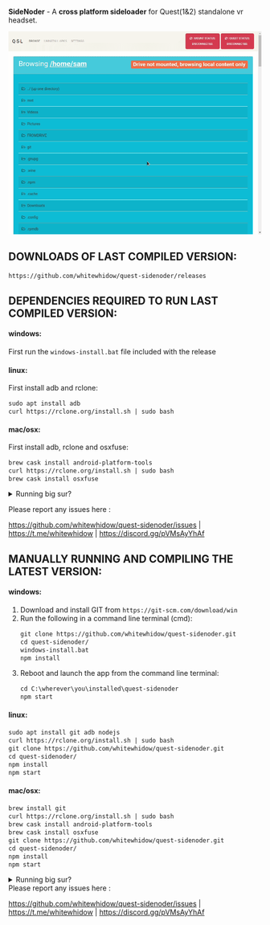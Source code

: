 **SideNoder** - A **cross platform sideloader** for Quest(1&2) standalone vr headset.

![screen](.github/screen.gif)

## DOWNLOADS OF LAST COMPILED VERSION:
```
https://github.com/whitewhidow/quest-sidenoder/releases
```

## DEPENDENCIES REQUIRED TO RUN LAST COMPILED VERSION:
#### windows:
First run the `windows-install.bat` file included with the release

#### linux:
First install adb and rclone:
```
sudo apt install adb
curl https://rclone.org/install.sh | sudo bash
```
#### mac/osx:
First install adb, rclone and osxfuse:
```
brew cask install android-platform-tools
curl https://rclone.org/install.sh | sudo bash
brew cask install osxfuse
```
<details>
<summary>Running big sur?</summary>
For mounting issues with Sidenoder on Osx Big Sur, Please install the latest osxfuse (prerelease)
https://github.com/osxfuse/osxfuse/releases
</details>


Please report any issues here :

https://github.com/whitewhidow/quest-sidenoder/issues | https://t.me/whitewhidow | https://discord.gg/pVMsAyYhAf




## MANUALLY RUNNING AND COMPILING THE LATEST VERSION:
#### windows:
1. Download and install GIT from `https://git-scm.com/download/win`
2. Run the following in a command line terminal (cmd):
    ```
    git clone https://github.com/whitewhidow/quest-sidenoder.git
    cd quest-sidenoder/
    windows-install.bat
    npm install
    ```
3. Reboot and launch the app from the command line terminal:
    ```
    cd C:\wherever\you\installed\quest-sidenoder
    npm start
    ```


#### linux:
```
sudo apt install git adb nodejs
curl https://rclone.org/install.sh | sudo bash
git clone https://github.com/whitewhidow/quest-sidenoder.git
cd quest-sidenoder/
npm install
npm start
```

#### mac/osx:
```
brew install git
curl https://rclone.org/install.sh | sudo bash
brew cask install android-platform-tools
brew cask install osxfuse
git clone https://github.com/whitewhidow/quest-sidenoder.git
cd quest-sidenoder/
npm install
npm start
```
<details>
<summary>Running big sur?</summary>
For mounting issues with Sidenoder on Osx Big Sur, Please install the latest osxfuse (prerelease) from `https://github.com/osxfuse/osxfuse/releases`
</details>
Please report any issues here :

https://github.com/whitewhidow/quest-sidenoder/issues | https://t.me/whitewhidow | https://discord.gg/pVMsAyYhAf
